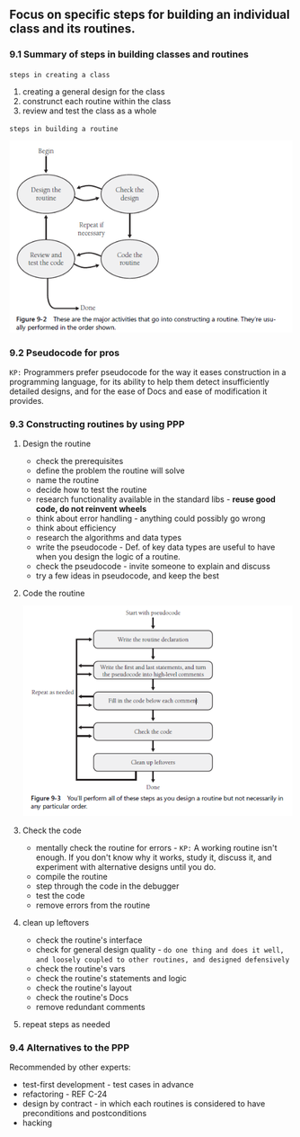 ## Focus on specific steps for building an individual class and its routines.

### 9.1 Summary of steps in building classes and routines

`steps in creating a class`
1. creating a general design for the class
2. construnct each routine within the class
3. review and test the class as a whole

`steps in building a routine`

![alt text](images/image-2.png)

### 9.2 Pseudocode for pros

`KP:` Programmers prefer pseudocode for the way it eases construction in a programming language, for its ability to help them detect insufficiently detailed designs, and for the ease of Docs and ease of modification it provides.

### 9.3 Constructing routines by using PPP

1. Design the routine
    + check the prerequisites
    + define the problem the routine will solve
    + name the routine
    + decide how to test the routine
    + research functionality available in the standard libs - **reuse good code, do not reinvent wheels**
    + think about error handling - anything could possibly go wrong
    + think about efficiency
    + research the algorithms and data types
    + write the pseudocode - Def. of key data types are useful to have when you design the logic of a routine.
    + check the pseudocode - invite someone to explain and discuss
    + try a few ideas in pseudocode, and keep the best

2. Code the routine

    ![alt text](images/image-3.png)

3. Check the code
    + mentally check the routine for errors - `KP:` A working routine isn't enough. If you don't know why it works, study it, discuss it, and experiment with alternative designs until you do.
    + compile the routine
    + step through the code in the debugger
    + test the code
    + remove errors from the routine

4. clean up leftovers
    + check the routine's interface
    + check for general design quality - `do one thing and does it well, and loosely coupled to other routines, and designed defensively`
    + check the routine's vars
    + check the routine's statements and logic
    + check the routine's layout
    + check the routine's Docs
    + remove redundant comments

5. repeat steps as needed 

### 9.4 Alternatives to the PPP

Recommended by other experts:
+ test-first development - test cases in advance
+ refactoring - REF C-24
+ design by contract - in which each routines is considered to have preconditions and postconditions
+ hacking

